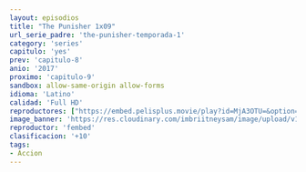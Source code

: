 ```yaml
---
layout: episodios
title: "The Punisher 1x09"
url_serie_padre: 'the-punisher-temporada-1'
category: 'series'
capitulo: 'yes'
prev: 'capitulo-8'
anio: '2017'
proximo: 'capitulo-9'
sandbox: allow-same-origin allow-forms
idioma: 'Latino'
calidad: 'Full HD'
reproductores: ["https://embed.pelisplus.movie/play?id=MjA3OTU=&option=latin"]
image_banner: 'https://res.cloudinary.com/imbriitneysam/image/upload/v1546476989/punisher-banner-min.jpg'
reproductor: 'fembed'
clasificacion: '+10'
tags:
- Accion
---
```












